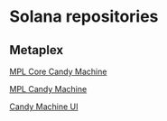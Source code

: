 # Solana repositories

## Metaplex
[MPL Core Candy Machine](https://github.com/metaplex-foundation/mpl-core-candy-machine)

[MPL Candy Machine](https://github.com/metaplex-foundation/mpl-candy-machine)

[Candy Machine UI](https://github.com/metaplex-foundation/candy-machine-ui)